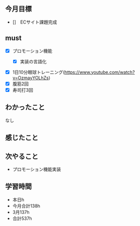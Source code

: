 
## 今月目標
- []　ECサイト課題完成
  


## must
- [x] プロモーション機能
  - [x] 実装の言語化
    
    
       
- [x] 1日10分眼球トレーニング(https://www.youtube.com/watch?v=OzmayYOLhZs)
- [x] 腹筋2回
- [x] 寿司打3回

## わかったこと
なし




## 感じたこと



## 次やること
  - プロモーション機能実装

## 学習時間
  - 本日h
  - 今月合計138h
  - 3月137h
  - 合計537h
